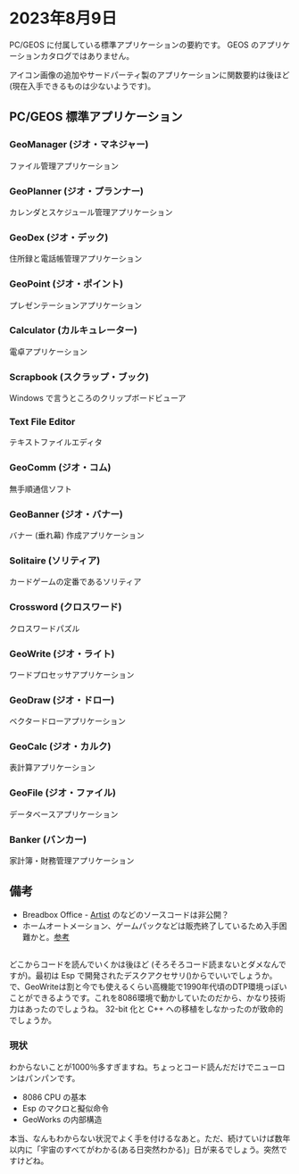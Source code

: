 # 2023年8月9日
PC/GEOS に付属している標準アプリケーションの要約です。 GEOS のアプリケーションカタログではありません。

アイコン画像の追加やサードパーティ製のアプリケーションに関数要約は後ほど (現在入手できるものは少ないようです)。

## PC/GEOS 標準アプリケーション

### GeoManager (ジオ・マネジャー)
ファイル管理アプリケーション

### GeoPlanner (ジオ・プランナー)
カレンダとスケジュール管理アプリケーション

### GeoDex (ジオ・デック)
住所録と電話帳管理アプリケーション

### GeoPoint (ジオ・ポイント)
プレゼンテーションアプリケーション

### Calculator (カルキュレーター)
電卓アプリケーション

### Scrapbook (スクラップ・ブック)
Windows で言うところのクリップボードビューア

### Text File Editor
テキストファイルエディタ

### GeoComm (ジオ・コム)
無手順通信ソフト

### GeoBanner (ジオ・バナー)
バナー (垂れ幕) 作成アプリケーション

### Solitaire (ソリティア)
カードゲームの定番であるソリティア

### Crossword (クロスワード)
クロスワードパズル

### GeoWrite (ジオ・ライト)
ワードプロセッサアプリケーション

### GeoDraw (ジオ・ドロー)
ベクタードローアプリケーション

### GeoCalc (ジオ・カルク)
表計算アプリケーション

### GeoFile (ジオ・ファイル)
データベースアプリケーション

### Banker (バンカー)
家計簿・財務管理アプリケーション

## 備考

* Breadbox Office - [Artist](https://web.archive.org/web/20061110063308/http://www.breadbox.com/ensemble/geosdetails.asp?id=10&category=Breadbox%20Office) のなどのソースコードは非公開？
* ホームオートメーション、ゲームパックなどは販売終了しているため入手困難かと。[参考](https://web.archive.org/web/20080415230808/http://www.breadbox.com/desklist.asp)

## 

どこからコードを読んでいくかは後ほど (そろそろコード読まないとダメなんですが)。最初は Esp で開発されたデスクアクセサリ()からでいいでしょうか。
で、GeoWriteは割と今でも使えるくらい高機能で1990年代頃のDTP環境っぽいことができるようです。これを8086環境で動かしていたのだから、かなり技術力はあったのでしょうね。 32-bit 化と C++ への移植をしなかったのが致命的でしょうか。

### 現状

わからないことが1000％多すぎますね。ちょっとコード読んだだけでニューロンはパンパンです。

* 8086 CPU の基本
* Esp のマクロと擬似命令
* GeoWorks の内部構造

本当、なんもわからない状況でよく手を付けるなあと。ただ、続けていけば数年以内に「宇宙のすべてがわかる(ある日突然わかる)」日が来るでしょう。突然ですけどね。
